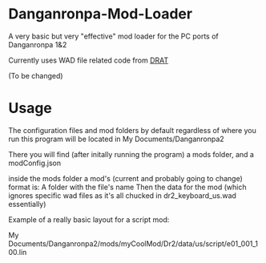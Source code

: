 # Danganronpa-Mod-Loader
A very basic but very "effective" mod loader for the PC ports of Danganronpa 1&amp;2

Currently uses WAD file related code from [DRAT](https://github.com/Liquid-S/Danganronpa-Another-Tool)

(To be changed)
# Usage
The configuration files and mod folders by default regardless of where you run this program will be located in My Documents/Danganronpa2

There you will find (after initally running the program) a mods folder, and a modConfig.json

inside the mods folder a mod's (current and probably going to change) format is:
A folder with the file's name
Then the data for the mod (which ignores specific wad files as it's all chucked in dr2_keyboard_us.wad essentially)

Example of a really basic layout for a script mod:

My Documents/Danganronpa2/mods/myCoolMod/Dr2/data/us/script/e01_001_100.lin
